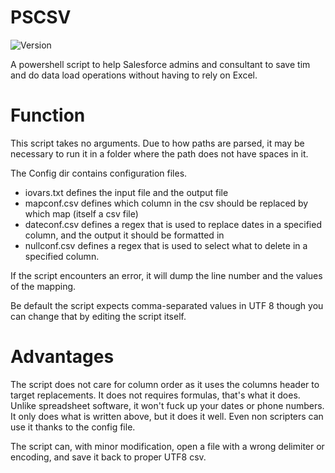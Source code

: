 # PSCSV
![Version](https://img.shields.io/badge/Version-1.0.1-blue.svg)

A powershell script to help Salesforce admins and consultant to save tim and do data load operations without having to rely on Excel.

# Function

This script takes no arguments. Due to how paths are parsed, it may be necessary to run it in a folder where the path does not have spaces in it.

The Config dir contains configuration files.

* iovars.txt defines the input file and the output file
* mapconf.csv defines which column in the csv should be replaced by which map (itself a csv file)
* dateconf.csv defines a regex that is used to replace dates in a specified column, and the output it should be formatted in
* nullconf.csv defines a regex that is used to select what to delete in a specified column.

If the script encounters an error, it will dump the line number and the values of the mapping.

Be default the script expects comma-separated values in UTF 8 though you can change that by editing the script itself.

# Advantages

The script does not care for column order as it uses the columns header to target replacements.
It does not requires formulas, that's what it does.
Unlike spreadsheet software, it won't fuck up your dates or phone numbers.
It only does what is written above, but it does it well.
Even non scripters can use it thanks to the config file.

The script can, with minor modification, open a file with a wrong delimiter or encoding, and save it back to proper UTF8 csv.
